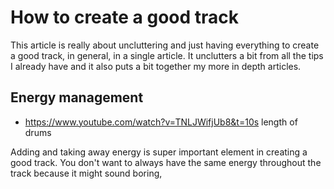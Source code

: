 # How to create a good track
This article is really about uncluttering and just having everything to create a good track, in general, in a single article. It unclutters a bit from all the tips I already have and it also puts a bit together my more in depth articles.

## Energy management
- https://www.youtube.com/watch?v=TNLJWifjUb8&t=10s length of drums

Adding and taking away energy is super important element in creating a good track. You don't want to always have the same energy throughout the track because it might sound boring, 
